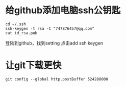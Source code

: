 # 给github添加电脑ssh公钥匙
```
cd ~/.ssh
ssh-keygen -t rsa -C "747876457@qq.com"
cat id_rsa.pub
```
登陆到github，找到setting 点击add ssh keygen
# 让git下载更快
```
git config --global http.postBuffer 524288000
```

